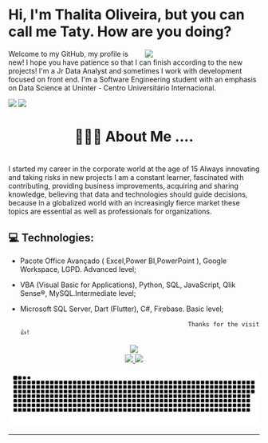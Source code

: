 <h1>Hi, I'm Thalita Oliveira, but you can call me Taty. How are you doing? </h1>
<img align='right' src="https://pa1.narvii.com/6805/323265590e4804266d923e2976377612c69c8546_hq.gif" width="230">

<p>Welcome to my GitHub, my profile is new! I hope you have patience so that I can finish according to the new projects! I'm a Jr Data Analyst and sometimes I work with development focused on front end. I'm a Software Engineering student with an emphasis on Data Science at Uninter - Centro Universitário Internacional.</p>

[<img src="https://img.shields.io/badge/linkedin-%230077B5.svg?&style=for-the-badge&logo=linkedin&logoColor=white" />](https://www.linkedin.com/in/thalitaosb/) 
[<img src = "https://img.shields.io/badge/instagram-%23E4405F.svg?&style=for-the-badge&logo=instagram&logoColor=white">](https://www.instagram.com/tatytech/) 


<div align="center"><h1> 👱🏻‍♀️ About Me ....<h1> </div>

  <p> I started my career in the corporate world at the age of 15 Always innovating and taking risks in new projects I am a constant learner, fascinated with contributing, providing business improvements, acquiring and sharing knowledge, believing that data and technologies should guide decisions, because in a globalized world with an increasingly fierce market these topics are essential as well as professionals for organizations.  </p>

  <h2> 💻 Technologies: </h2>
    
- Pacote Office Avançado ( Excel,Power BI,PowerPoint ), Google Workspace, LGPD. Advanced level;
  
- VBA (Visual Basic for Applications), Python, SQL, JavaScript, Qlik Sense®, MySQL.Intermediate level;
  
- Microsoft SQL Server, Dart (Flutter), C#, Firebase. Basic level;
  
  
                                                     Thanks for the visit👍! 
<div align="center"><img src="http://pa1.narvii.com/6789/37a4c3da57e778836d7c5f60e69c48f5eeffee89_00.gif" width="100"> 
</div>


<div align="center">
<a href="https://github.com/Thalitasoliveira">
  <img height="180em" src="https://github-readme-stats.vercel.app/api?username=Thalitasoliveira&show_icons=true&theme=dracula&include_all_commits=true&count_private=true"/>
  <img height="180em" src="https://github-readme-stats.vercel.app/api/top-langs/?username=Thalitasoliveira&layout=compact&langs_count=7&theme=dracula"/>
</div>


![Snake animation](https://github.com/Thalitasoliveira/Thalitasoliveira/blob/output/github-contribution-grid-snake.svg)
 
</div>
 




---
